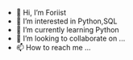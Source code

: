 - 👋 Hi, I’m Foriist
- 👀 I’m interested in Python,SQL
- 🌱 I’m currently learning Python
- 💞️ I’m looking to collaborate on ...
- 📫 How to reach me ...

<!---
patrikvranaa/patrikvranaa is a ✨ special ✨ repository because its `README.md` (this file) appears on your GitHub profile.
You can click the Preview link to take a look at your changes.
--->

